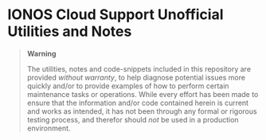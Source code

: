 # IONOS Cloud Support Unofficial Utilities and Notes

> **Warning**
>
> The utilities, notes and code-snippets included in this repository are provided _without warranty_, to help diagnose potential issues more quickly and/or to provide examples of how to perform certain maintenance tasks or operations.
> While every effort has been made to ensure that the information and/or code contained herein is current and works as intended, it has not been through any formal or rigorous testing process, and therefor should _not_ be used in a production environment.

